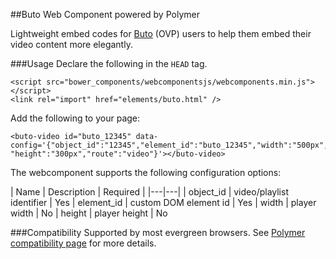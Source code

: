 ##Buto Web Component powered by Polymer

Lightweight embed codes for [Buto](get.buto.tv) (OVP) users to help them embed their video content more elegantly.

###Usage
Declare the following in the `HEAD` tag.
```
<script src="bower_components/webcomponentsjs/webcomponents.min.js"></script>
<link rel="import" href="elements/buto.html" />
```

Add the following to your page:
```
<buto-video id="buto_12345" data-config='{"object_id":"12345","element_id":"buto_12345","width":"500px", "height":"300px","route":"video"}'></buto-video>

```

The webcomponent supports the following configuration options:

| Name  | Description  | Required |
|---|---|
| object_id  | video/playlist identifier  | Yes
| element_id  | custom DOM element id  | Yes
| width | player width | No
| height | player height | No

###Compatibility
Supported by most evergreen browsers.
See [Polymer compatibility page](https://www.polymer-project.org/resources/compatibility.html) for more details.
